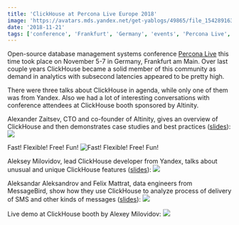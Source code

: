 ```yaml
---
title: 'ClickHouse at Percona Live Europe 2018'
image: 'https://avatars.mds.yandex.net/get-yablogs/49865/file_1542891630993/orig'
date: '2018-11-21'
tags: ['conference', 'Frankfurt', 'Germany', 'events', 'Percona Live', 'Europe']
---
```


Open-source database management systems conference [Percona Live](https://www.percona.com/live/e18/) this time took place on November 5-7 in Germany, Frankfurt am Main. Over last couple years ClickHouse became a solid member of this community as demand in analytics with subsecond latencies appeared to be pretty high.

There were three talks about ClickHouse in agenda, while only one of them was from Yandex. Also we had a lot of interesting conversations with conference attendees at ClickHouse booth sponsored by Altinity.

Alexander Zaitsev, CTO and co-founder of Altinity, gives an overview of ClickHouse and then demonstrates case studies and best practices ([slides](https://presentations.clickhouse.tech/percona_europe_2018/Altinity.pdf)):
![](https://avatars.mds.yandex.net/get-yablogs/51778/file_1542787905415/orig)

Fast! Flexible! Free! Fun!
![Fast! Flexible! Free! Fun!](https://avatars.mds.yandex.net/get-yablogs/47421/file_1542788072019/orig)

Aleksey Milovidov, lead ClickHouse developer from Yandex, talks about unusual and unique ClickHouse features ([slides](https://presentations.clickhouse.tech/percona_europe_2018)):
![](https://avatars.mds.yandex.net/get-yablogs/39006/file_1542788110181/orig)

Aleksandar Aleksandrov and Felix Mattrat, data engineers from MessageBird, show how they use ClickHouse to analyze process of delivery of SMS and other kinds of messages ([slides](http://presentations.clickhouse.tech/percona_europe_2018/MessageBird.pdf)):
![](https://avatars.mds.yandex.net/get-yablogs/61002/file_1542788193167/orig)

Live demo at ClickHouse booth by Alexey Milovidov:
![](https://avatars.mds.yandex.net/get-yablogs/61002/file_1542788374712/orig)
